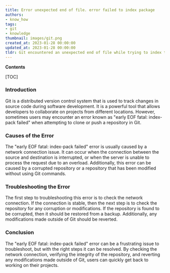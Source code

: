 ```yaml
---
title: Error unexpected end of file. error failed to index package
authors:
- know_how
tags:
- git
- knowledge
thumbnail: images/git.png
created_at: 2023-01-28 00:00:00
updated_at: 2023-01-28 00:00:00
tldr: Git encountered an unexpected end of file while trying to index the pack, causing the index-pack operation to fail.
---
```


**Contents**

[TOC]

### Introduction
Git is a distributed version control system that is used to track changes in source code during software development. It is a powerful tool that allows developers to collaborate on projects from different locations. However, sometimes users may encounter an error known as "early EOF fatal: index-pack failed" when attempting to clone or push a repository in Git.

### Causes of the Error
The "early EOF fatal: index-pack failed" error is usually caused by a network connection issue. It can occur when the connection between the source and destination is interrupted, or when the server is unable to process the request due to an overload. Additionally, this error can be caused by a corrupted repository or a repository that has been modified without using Git commands.

### Troubleshooting the Error
The first step to troubleshooting this error is to check the network connection. If the connection is stable, then the next step is to check the repository for any corruption or modifications. If the repository is found to be corrupted, then it should be restored from a backup. Additionally, any modifications made outside of Git should be reverted.

### Conclusion
The "early EOF fatal: index-pack failed" error can be a frustrating issue to troubleshoot, but with the right steps it can be resolved. By checking the network connection, verifying the integrity of the repository, and reverting any modifications made outside of Git, users can quickly get back to working on their projects.

